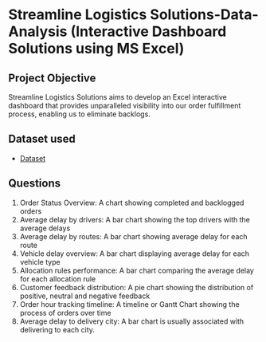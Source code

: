 # Streamline Logistics Solutions-Data-Analysis (Interactive Dashboard Solutions using MS Excel)
## Project Objective
Streamline Logistics Solutions aims to develop an Excel interactive dashboard that provides unparalleled visibility into our order fulfillment process, enabling us to eliminate backlogs. 
## Dataset used
- <a href = "https://github.com/AdaoraTiana/Data-Analysis-Dashboard/tree/main"> Dataset</a>

## Questions 

1. Order Status Overview: A chart showing completed and backlogged orders
2. Average delay by drivers: A bar chart showing the top drivers with the average delays
3. Average delay by routes: A bar chart showing average delay for each route
4. Vehicle delay overview: A bar chart displaying average delay for each vehicle type
5. Allocation rules performance: A bar chart comparing the average delay for each allocation rule
6. Customer feedback distribution: A pie chart showing the distribution of positive, neutral and negative feedback
7. Order hour tracking timeline: A timeline or Gantt Chart showing the process of orders over time
8. Average delay to delivery city: A bar chart is usually associated with delivering to each city.								
